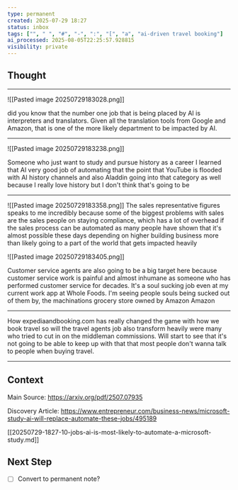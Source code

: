 ```yaml
---
type: permanent
created: 2025-07-29 18:27
status: inbox
tags: ["", " ", "#", "-", ":", "[", "a", "ai-driven travel booking"]
ai_processed: 2025-08-05T22:25:57.928815
visibility: private
---
```

<!--
NOTE: This file uses a static date for validation. For new notes, use:
created: 2025-07-29 18:27
-->

## Thought  

---
![[Pasted image 20250729183028.png]]

 did you know that the number one job that is being placed by AI is interpreters and translators. Given all the translation tools from Google and Amazon, that is one of the more likely department to be impacted by AI. 

---

![[Pasted image 20250729183238.png]]

Someone who just want to study and pursue history as a career I learned that AI very good job of automating that the point that YouTube is flooded with AI history channels and also Aladdin going into that category as well because I really love history but I don't think that's going to be 

---

![[Pasted image 20250729183358.png]]
The sales representative figures speaks to me incredibly because some of the biggest problems with sales are the sales people on staying compliance, which has a lot of overhead if the sales process can be automated as many people have shown that it's almost possible these days depending on higher building business more than likely going to a part of the world that gets impacted heavily

![[Pasted image 20250729183405.png]]


Customer service agents are also going to be a big target here because customer service work is painful and almost inhumane as someone who has performed customer service for decades. It's a soul sucking job even at my current work app at Whole Foods. I'm seeing people souls being sucked out of them by, the machinations grocery store owned by Amazon Amazon


---

How expediaandbooking.com has really changed the game with how we book travel so will the travel agents job also transform heavily were many who tried to cut in on the middleman commissions. Will start to see that it's not going to be able to keep up with that that most people don't wanna talk to people when buying travel.



---


## Context  
Main Source: 
https://arxiv.org/pdf/2507.07935


Discovery Article: https://www.entrepreneur.com/business-news/microsoft-study-ai-will-replace-automate-these-jobs/495189

[[20250729-1827-10-jobs-ai-is-most-likely-to-automate-a-microsoft-study.md]]

## Next Step  
- [ ] Convert to permanent note?
